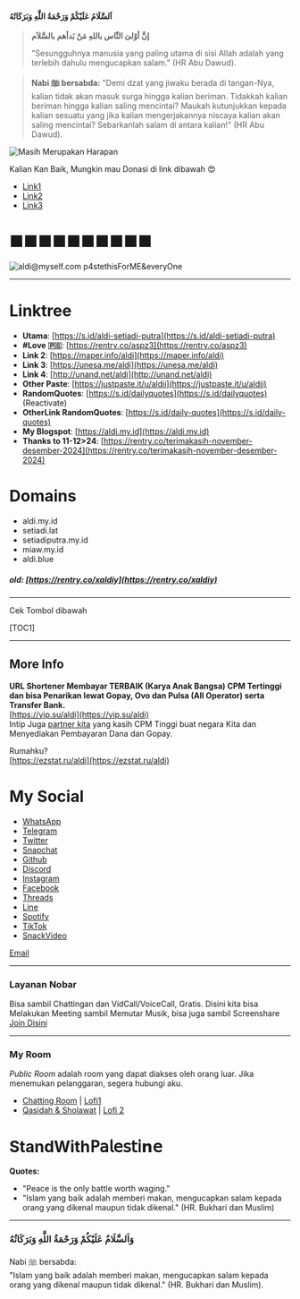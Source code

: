 #### اَلسَّلَامُ عَلَيْكُمْ وَرَحْمَةُ اللَّهِ وَبَرَكَاتُهُ
> **إنَّ أوْلىَ النِّاس باللهِ مَنْ بَدأهم بالسَّلاَم**
>
> "Sesungguhnya manusia yang paling utama di sisi Allah adalah yang terlebih dahulu mengucapkan salam." (HR Abu Dawud).

> **Nabi ﷺ bersabda:**
> "Demi dzat yang jiwaku berada di tangan-Nya, kalian tidak akan masuk surga hingga kalian beriman. Tidakkah kalian beriman hingga kalian saling mencintai? Maukah kutunjukkan kepada kalian sesuatu yang jika kalian mengerjakannya niscaya kalian akan saling mencintai? Sebarkanlah salam di antara kalian!" (HR Abu Dawud).

![Masih Merupakan Harapan](https://arkaldius.aldi.my.id/p/designme.jpg)

Kalian Kan Baik, Mungkin mau Donasi di link dibawah 😍
- [Link1](https://saweria.co/seorangaldi)
- [Link2](https://trakteer.id/seorangaldi)
- [Link3](https://nyawer.co/seorangaldi)

# ‪■■■■■■■■■■
![aldi@myself.com p4stethisForME&everyOne](https://arkaldius.aldi.my.id/p/PP1.jpeg)

---

# Linktree
- **Utama**: [https://s.id/aldi-setiadi-putra](https://s.id/aldi-setiadi-putra)
- **#Love 🇵🇸**: [https://rentry.co/aspz3](https://rentry.co/aspz3)
- **Link 2**: [https://maper.info/aldi](https://maper.info/aldi)
- **Link 3**: [https://unesa.me/aldi](https://unesa.me/aldi)
- **Link 4**: [http://unand.net/aldi](http://unand.net/aldi)
- **Other Paste**: [https://justpaste.it/u/aldii](https://justpaste.it/u/aldii)
- **RandomQuotes**: [https://s.id/dailyquotes](https://s.id/dailyquotes) (Reactivate)
- **OtherLink RandomQuotes**: [https://s.id/daily-quotes](https://s.id/daily-quotes)
- **My Blogspot**: [https://aldi.my.id](https://aldi.my.id)
- **Thanks to 11-12>24**: [https://rentry.co/terimakasih-november-desember-2024](https://rentry.co/terimakasih-november-desember-2024)

# Domains
- aldi.my.id
- setiadi.lat
- setiadiputra.my.id
- miaw.my.id
- aldi.blue

##### old: [https://rentry.co/xaldiy](https://rentry.co/xaldiy)

***

Cek Tombol dibawah

[TOC1] 

***

## More Info

**URL Shortener Membayar TERBAIK (Karya Anak Bangsa) CPM Tertinggi dan bisa Penarikan lewat Gopay, Ovo dan Pulsa (All Operator) serta Transfer Bank.**  
[https://yip.su/aldi](https://yip.su/aldi)  
Intip Juga [partner kita](https://gplinks.in/ref/azuresp) yang kasih CPM Tinggi buat negara Kita dan Menyediakan Pembayaran Dana dan Gopay.

Rumahku?  
[https://ezstat.ru/aldi](https://ezstat.ru/aldi)

# My Social
- [WhatsApp](https://wa.me/6283872003845)
- [Telegram](https://t.me/xaldiy)
- [Twitter](https://x.com/xaldiy)
- [Snapchat](https://www.snapchat.com/add/xaldiy)
- [Github](https://github.com/xaldiy)
- [Discord](https://aldi.my.id/discord)
- [Instagram](https://instagr.am/xaldi.y)
- [Facebook](https://facebook.com/xaldi.y)
- [Threads](https://threads.net/@xaldi.y)
- [Line](https://aldi.my.id/line)
- [Spotify](https://open.spotify.com/playlist/69sPH0U8idR0UlZiUtrNZj?si=1f76ee68a5d54d0f)
- [TikTok](https://tiktok.com/@xaldi.y)
- [SnackVideo](https://aldi.my.id/snackvideo)

[Email](mailto:aku@aldi.my.id)

***

### Layanan Nobar
Bisa sambil Chattingan dan VidCall/VoiceCall, Gratis. Disini kita bisa Melakukan Meeting sambil Memutar Musik, bisa juga sambil Screenshare  
[Join Disini](https://app.kosmi.io/signup/gmClaAnHT3CNf8VSjdd5sw==)

***

### My Room
_Public Room_ adalah room yang dapat diakses oleh orang luar. Jika menemukan pelanggaran, segera hubungi aku.  
- [Chatting Room](https://kosmi.gg/@aldisetiadiputra) | [Lofi1](https://kosmi.gg/keo55t)  
- [Qasidah & Sholawat](https://app.kosmi.io/room/z61qyn) | [Lofi 2](https://kosmi.gg/pz5yhg)

# StandWith𝖯𝖺𝗅𝖾𝗌𝗍𝗂𝗻𝖾

**Quotes:**
- "Peace is the only battle worth waging."
- "Islam yang baik adalah memberi makan, mengucapkan salam kepada orang yang dikenal maupun tidak dikenal." (HR. Bukhari dan Muslim)

***

### وَاَلسَّلَامُ عَلَيْكُمْ وَرَحْمَةُ اللَّهِ وَبَرَكَاتُهُ

Nabi ﷺ bersabda:  
"Islam yang baik adalah memberi makan, mengucapkan salam kepada orang yang dikenal maupun tidak dikenal." (HR. Bukhari dan Muslim).
